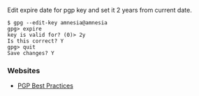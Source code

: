 
Edit expire date for pgp key and set it 2 years from current date.

    $ gpg --edit-key amnesia@amnesia
    gpg> expire
    key is valid for? (0)> 2y
    Is this correct? Y
    gpg> quit
    Save changes? Y

### Websites

 * [PGP Best Practices](https://riseup.net/en/security/message-security/openpgp/best-practices)
